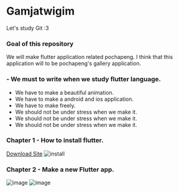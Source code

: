 # Gamjatwigim
Let's study Git :3

### Goal of this repository

We will make flutter application related pochapeng. I think that this application will to be pochapeng's gallery application. 
### - We must to write when we study flutter language.
- We have to make a beautiful animation.
- We have to make a android and ios application.
- We have to make freely.
- We should not be under stress when we make it.
- We should not be under stress when we make it.
- We should not be under stress when we make it.

### Chapter 1 - How to install flutter.
[Download Site](https://flutter.dev/docs/get-started/install/macos)
![install](https://user-images.githubusercontent.com/22374750/57978944-2a2c5980-7a51-11e9-943f-01c68fa40ad2.png)

### Chapter 2 - Make a new Flutter app.

![image](https://user-images.githubusercontent.com/22374750/57978961-75466c80-7a51-11e9-8c3d-308b43ddb328.png)
![image](https://user-images.githubusercontent.com/22374750/57978990-fe5da380-7a51-11e9-9c29-11f99ea1e181.png)

